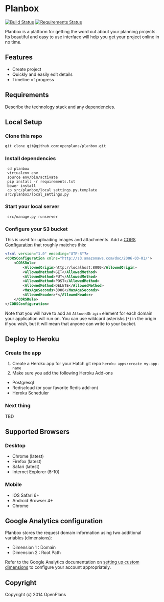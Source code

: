 # Planbox

[![Build Status](https://travis-ci.org/openplans/planbox.png?branch=staging)](https://travis-ci.org/openplans/planbox)
[![Requirements Status](https://requires.io/github/openplans/planbox/requirements.png?branch=staging)](https://requires.io/github/openplans/planbox/requirements/?branch=staging)

Planbox is a platform for getting the word out about your planning projects.
Its beautiful and easy to use interface will help you get your project online
in no time.

## Features

* Create project
* Quickly and easily edit details
* Timeline of progress


## Requirements

Describe the technology stack and any dependencies.

## Local Setup

### Clone this repo

    git clone git@github.com:openplans/planbox.git

### Install dependencies

     cd planbox
     virtualenv env
     source env/bin/activate
     pip install -r requirements.txt
     bower install
     cp src/planbox/local_settings.py.template src/planbox/local_settings.py

### Start your local server

     src/manage.py runserver

### Configure your S3 bucket

This is used for uploading images and attachments. Add a
[CORS Configuration](http://docs.aws.amazon.com/AmazonS3/latest/dev/cors.html)
that roughly matches this:

```xml
<?xml version="1.0" encoding="UTF-8"?>
<CORSConfiguration xmlns="http://s3.amazonaws.com/doc/2006-03-01/">
    <CORSRule>
        <AllowedOrigin>http://localhost:8000</AllowedOrigin>
        <AllowedMethod>GET</AllowedMethod>
        <AllowedMethod>PUT</AllowedMethod>
        <AllowedMethod>POST</AllowedMethod>
        <AllowedMethod>DELETE</AllowedMethod>
        <MaxAgeSeconds>3000</MaxAgeSeconds>
        <AllowedHeader>*</AllowedHeader>
    </CORSRule>
</CORSConfiguration>
```

Note that you will have to add an `AllowedOrigin` element for each domain your
application will run on. You can use wildcard asterisks (`*`) in the origin if
you wish, but it will mean that anyone can write to your bucket.

## Deploy to Heroku

### Create the app

1. Create a Heroku app for your Hatch git repo `heroku apps:create my-app-name`
2. Make sure you add the following Heroku Add-ons
  * Postgresql
  * Rediscloud (or your favorite Redis add-on)
  * Heroku Scheduler

### Next thing

TBD


## Supported Browsers

### Desktop
* Chrome (latest)
* Firefox (latest)
* Safari (latest)
* Internet Explorer (8-10)

### Mobile
* IOS Safari 6+
* Android Browser 4+
* Chrome


## Google Analytics configuration

Planbox stores the request domain information using two additional variables
(dimensions):

* Dimension 1 : Domain
* Dimension 2 : Root Path

Refer to the Google Analytics documentation on [setting up custom dimensions](https://developers.google.com/analytics/devguides/platform/customdimsmets)
to configure your account appropriately.


## Copyright

Copyright (c) 2014 OpenPlans
